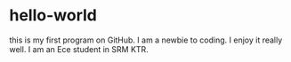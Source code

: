# hello-world
this is my first program on GitHub. 
I am a newbie to coding. I enjoy it really well. I am an Ece student in SRM KTR.
